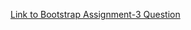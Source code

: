 [Link to Bootstrap Assignment-3 Question](https://rajeshmeanstack.blogspot.com/2022/08/bootstrap-assignment-3.html)